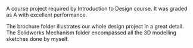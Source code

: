 A course project required by Introduction to Design course. It was graded as A with excellent performance.

The brochure folder illustrates our whole design project in a great detail. 
The Solidworks Mechanism folder encompassed all the 3D modelling sketches done by myself.